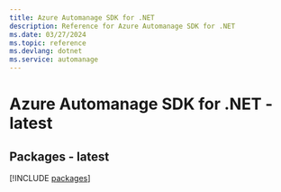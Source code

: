 ```yaml
---
title: Azure Automanage SDK for .NET
description: Reference for Azure Automanage SDK for .NET
ms.date: 03/27/2024
ms.topic: reference
ms.devlang: dotnet
ms.service: automanage
---
```

# Azure Automanage SDK for .NET - latest
## Packages - latest
[!INCLUDE [packages](automanage-index.md)]
